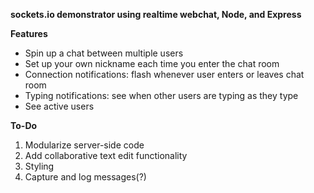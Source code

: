 **sockets.io demonstrator using realtime webchat, Node, and Express**

__Features__
* Spin up a chat between multiple users
* Set up your own nickname each time you enter the chat room
* Connection notifications: flash whenever user enters or leaves chat room
* Typing notifications: see when other users are typing as they type
* See active users

__To-Do__
1. Modularize server-side code
2. Add collaborative text edit functionality
3. Styling
4. Capture and log messages(?)